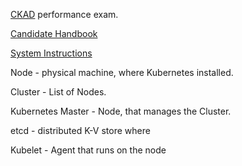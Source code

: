 [CKAD](https://www.cncf.io/certification/ckad/) performance exam.

[Candidate Handbook](https://docs.linuxfoundation.org/tc-docs/certification/lf-handbook2)

[System Instructions](https://docs.linuxfoundation.org/tc-docs/certification/tips-cka-and-ckad)

Node - physical machine, where Kubernetes installed.

Cluster - List of Nodes.

Kubernetes Master - Node, that manages the Cluster.

etcd - distributed K-V store where

Kubelet - Agent that runs on the node